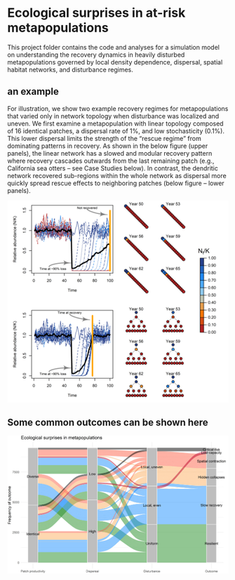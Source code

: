 # Ecological surprises in at-risk metapopulations
This project folder contains the code and analyses for a simulation model on understanding the recovery dynamics in heavily disturbed metapopulations governed by local density dependence, dispersal, spatial habitat networks, and disturbance regimes.

## an example

For illustration, we show two example recovery regimes for metapopulations that varied only in network topology when disturbance was localized and uneven. We first examine a metapopulation with linear topology composed of 16 identical patches, a dispersal rate of 1%, and low stochasticity (0.1%). This lower dispersal limits the strength of the “rescue regime” from dominating patterns in recovery. As shown in the below figure (upper panels), the linear network has a slowed and modular recovery pattern where recovery cascades outwards from the last remaining patch (e.g., California sea otters – see Case Studies below). In contrast, the dendritic network recovered sub-regions within the whole network as dispersal more quickly spread rescue effects to neighboring patches (below figure – lower panels).

![example model](https://github.com/klwilson23/SpatialWatershed/blob/master/Figures/example%20landscape%20results.tiff?raw=true)

## Some common outcomes can be shown here

![Some common outcomes can be shown here](https://github.com/klwilson23/SpatialWatershed/blob/master/Figures/surprising%20outcomes.jpeg?raw=true)